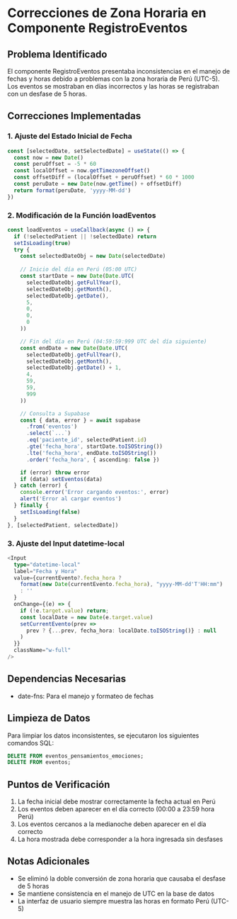 # Correcciones de Zona Horaria en Componente RegistroEventos

## Problema Identificado
El componente RegistroEventos presentaba inconsistencias en el manejo de fechas y horas debido a problemas con la zona horaria de Perú (UTC-5). Los eventos se mostraban en días incorrectos y las horas se registraban con un desfase de 5 horas.

## Correcciones Implementadas

### 1. Ajuste del Estado Inicial de Fecha
```typescript
const [selectedDate, setSelectedDate] = useState(() => {
  const now = new Date()
  const peruOffset = -5 * 60
  const localOffset = now.getTimezoneOffset()
  const offsetDiff = (localOffset + peruOffset) * 60 * 1000
  const peruDate = new Date(now.getTime() + offsetDiff)
  return format(peruDate, 'yyyy-MM-dd')
})
```

### 2. Modificación de la Función loadEventos
```typescript
const loadEventos = useCallback(async () => {
  if (!selectedPatient || !selectedDate) return
  setIsLoading(true)
  try {
    const selectedDateObj = new Date(selectedDate)
    
    // Inicio del día en Perú (05:00 UTC)
    const startDate = new Date(Date.UTC(
      selectedDateObj.getFullYear(),
      selectedDateObj.getMonth(),
      selectedDateObj.getDate(),
      5,
      0,
      0,
      0
    ))

    // Fin del día en Perú (04:59:59:999 UTC del día siguiente)
    const endDate = new Date(Date.UTC(
      selectedDateObj.getFullYear(),
      selectedDateObj.getMonth(),
      selectedDateObj.getDate() + 1,
      4,
      59,
      59,
      999
    ))

    // Consulta a Supabase
    const { data, error } = await supabase
      .from('eventos')
      .select(`...`)
      .eq('paciente_id', selectedPatient.id)
      .gte('fecha_hora', startDate.toISOString())
      .lte('fecha_hora', endDate.toISOString())
      .order('fecha_hora', { ascending: false })

    if (error) throw error
    if (data) setEventos(data)
  } catch (error) {
    console.error('Error cargando eventos:', error)
    alert('Error al cargar eventos')
  } finally {
    setIsLoading(false)
  }
}, [selectedPatient, selectedDate])
```

### 3. Ajuste del Input datetime-local
```typescript
<Input
  type="datetime-local"
  label="Fecha y Hora"
  value={currentEvento?.fecha_hora ? 
    format(new Date(currentEvento.fecha_hora), "yyyy-MM-dd'T'HH:mm")
    : ''
  }
  onChange={(e) => {
    if (!e.target.value) return;
    const localDate = new Date(e.target.value)
    setCurrentEvento(prev => 
      prev ? {...prev, fecha_hora: localDate.toISOString()} : null
    )
  }}
  className="w-full"
/>
```

## Dependencias Necesarias
- date-fns: Para el manejo y formateo de fechas

## Limpieza de Datos
Para limpiar los datos inconsistentes, se ejecutaron los siguientes comandos SQL:
```sql
DELETE FROM eventos_pensamientos_emociones;
DELETE FROM eventos;
```

## Puntos de Verificación
1. La fecha inicial debe mostrar correctamente la fecha actual en Perú
2. Los eventos deben aparecer en el día correcto (00:00 a 23:59 hora Perú)
3. Los eventos cercanos a la medianoche deben aparecer en el día correcto
4. La hora mostrada debe corresponder a la hora ingresada sin desfases

## Notas Adicionales
- Se eliminó la doble conversión de zona horaria que causaba el desfase de 5 horas
- Se mantiene consistencia en el manejo de UTC en la base de datos
- La interfaz de usuario siempre muestra las horas en formato Perú (UTC-5)


